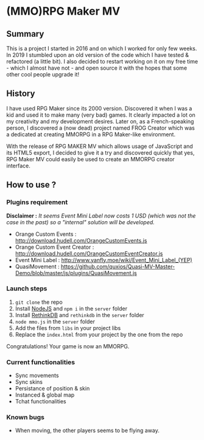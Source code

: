 # (MMO)RPG Maker MV

## Summary
This is a project I started in 2016 and on which I worked for only few weeks. In 2019 I stumbled upon an old version of the code which I have tested & refactored (a little bit). I also decided to restart working on it on my free time - which I almost have not - and open source it with the hopes that some other cool people upgrade it!

## History
I have used RPG Maker since its 2000 version. Discovered it when I was a kid and used it to make many (very bad) games. It clearly impacted a lot on my creativity and my development desires. Later on, as a French-speaking person, I discovered a (now dead) project named FROG Creator which was a dedicated at creating MMORPG in a RPG Maker-like environment. 

With the release of RPG MAKER MV which allows usage of JavaScript and its HTML5 export, I decided to give it a try and discovered quickly that yes, RPG Maker MV could easily be used to create an MMORPG creator interface.

## How to use ? 

### Plugins requirement 

**Disclaimer :** *It seems Event Mini Label now costs 1 USD (which was not the case in the past) so a "internal" solution will be developed.*

- Orange Custom Events : http://download.hudell.com/OrangeCustomEvents.js
- Orange Custom Event Creator : http://download.hudell.com/OrangeCustomEventCreator.js
- Event Mini Label : http://www.yanfly.moe/wiki/Event_Mini_Label_(YEP)
- QuasiMovement : https://github.com/quxios/Quasi-MV-Master-Demo/blob/master/js/plugins/QuasiMovement.js

### Launch steps
1. `git clone` the repo
2. Install [NodeJS](https://nodejs.org/en/) and `npm i` in the `server` folder
3. Install [RethinkDB](https://rethinkdb.com/docs/install/) and `rethinkdb` in the `server` folder
4. `node mmo.js` in the `server` folder
5. Add the files from `libs` in your project libs
6. Replace the `index.html` from your project by the one from the repo

Congratulations! Your game is now an MMORPG. 

### Current functionalities
- Sync movements
- Sync skins
- Persistance of position & skin
- Instanced & global map
- Tchat functionalities

### Known bugs
 - When moving, the other players seems to be flying away.